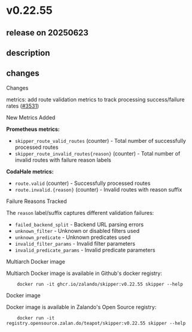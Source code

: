 # v0.22.55

## release on 20250623

## description

## changes

Changes

metrics: add route validation metrics to track processing success/failure rates (<a class="issue-link js-issue-link" data-error-text="Failed to load title" data-id="3140569756" data-permission-text="Title is private" data-url="https://github.com/zalando/skipper/issues/3531" data-hovercard-type="pull_request" data-hovercard-url="/zalando/skipper/pull/3531/hovercard" href="https://github.com/zalando/skipper/pull/3531">#3531</a>)

New Metrics Added

<strong>Prometheus metrics:</strong>

* <code>skipper_route_valid_routes</code> (counter) - Total number of successfully  
  processed routes
* <code>skipper_route_invalid_routes{reason}</code> (counter) - Total number of  
  invalid routes with failure reason labels

<strong>CodaHale metrics:</strong>

* <code>route.valid</code> (counter) - Successfully processed routes
* <code>route.invalid.{reason}</code> (counter) - Invalid routes with reason suffix

Failure Reasons Tracked

The <code>reason</code> label/suffix captures different validation failures:

* <code>failed_backend_split</code> - Backend URL parsing errors
* <code>unknown_filter</code> - Unknown or disabled filters used
* <code>unknown_predicate</code> - Unknown predicates used
* <code>invalid_filter_params</code> - Invalid filter parameters
* <code>invalid_predicate_params</code> - Invalid predicate parameters

Multiarch Docker image

Multiarch Docker image is available in Github's docker registry:

        docker run -it ghcr.io/zalando/skipper:v0.22.55 skipper --help

Docker image

Docker image is available in Zalando's Open Source registry:

        docker run -it registry.opensource.zalan.do/teapot/skipper:v0.22.55 skipper --help

